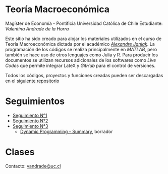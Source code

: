 # Teoría Macroeconómica

Magíster de Economía - Pontificia Universidad Católica de Chile
Estudiante: *Valentina Andrade de la Horra*

Este sitio ha sido creado para alojar los materiales utilizados en el curso de Teoría Macroeconómica dictada por el académico [*Alexandre Janiak*](https://economia.uc.cl/?profesor=alexandre-janiak). La programación de los códigos se realiza principalmente en *MATLAB*, pero también se hace uso de otros lenguajes como Julia y R. Para producir los documentos se utilizan recursos adicionales de los softwares como *Live Codes* que permite integrar LateX y *GitHub* para el control de versiones.

Todos los códigos, proyectos y funciones creadas pueden ser descargadas en el [siguiente repositorio](https://github.com/valentinaandrade/macroeconomics-theory/)

# Seguimientos

- [Seguimiento N°1](https://valentinaandrade.github.io/macroeconomics-theory/seguimiento1.html)
- [Seguimiento N°2](https://valentinaandrade.github.io/macroeconomics-theory/ayu2/seguimiento2.html)
- [Seguimiento N°3](https://valentinaandrade.github.io/macroeconomics-theory/ayu3/ayu3.pdf)
  - [Dynamic Programming - Summary](https://valentinaandrade.github.io/macroeconomics-theory/ayu3/dp-intro.pdf), borrador

# Clases

Contacto: [vandrade@uc.cl](mailto:vandrade@uc.cl)
